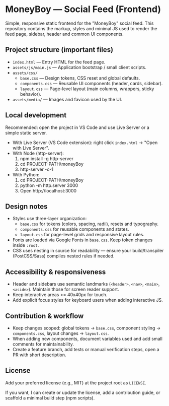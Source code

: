 # MoneyBoy — Social Feed (Frontend)

Simple, responsive static frontend for the "MoneyBoy" social feed. This repository contains the markup, styles and minimal JS used to render the feed page, sidebar, header and common UI components.

## Project structure (important files)

- `index.html` — Entry HTML for the feed page.
- `assets/js/main.js` — Application bootstrap / small client scripts.
- `assets/css/`
  - `base.css` — Design tokens, CSS reset and global defaults.
  - `components.css` — Reusable UI components (header, cards, sidebar).
  - `layout.css` — Page-level layout (main columns, wrappers, sticky behavior).
- `assets/media/` — Images and favicon used by the UI.

## Local development

Recommended: open the project in VS Code and use Live Server or a simple static server.

- With Live Server (VS Code extension): right click `index.html` → "Open with Live Server".
- With Node (http-server):
  1. npm install -g http-server
  2. cd PROJECT-PATH\moneyBoy
  3. http-server -c-1
- With Python:
  1. cd PROJECT-PATH\moneyBoy
  2. python -m http.server 3000
  3. Open http://localhost:3000

## Design notes

- Styles use three-layer organization:
  - `base.css` for tokens (colors, spacing, radii), resets and typography.
  - `components.css` for reusable components and states.
  - `layout.css` for page-level grids and responsive layout rules.
- Fonts are loaded via Google Fonts in `base.css`. Keep token changes inside `:root`.
- CSS uses nesting in source for readability — ensure your build/transpiler (PostCSS/Sass) compiles nested rules if needed.

## Accessibility & responsiveness

- Header and sidebars use semantic landmarks (`<header>`, `<nav>`, `<main>`, `<aside>`). Maintain those for screen reader support.
- Keep interactive areas >= 40x40px for touch.
- Add explicit focus styles for keyboard users when adding interactive JS.

## Contribution & workflow

- Keep changes scoped: global tokens → `base.css`, component styling → `components.css`, layout changes → `layout.css`.
- When adding new components, document variables used and add small comments for maintainability.
- Create a feature branch, add tests or manual verification steps, open a PR with short description.

## License

Add your preferred license (e.g., MIT) at the project root as `LICENSE`.

If you want, I can create or update the license, add a contribution guide, or scaffold a minimal build step (npm scripts).
